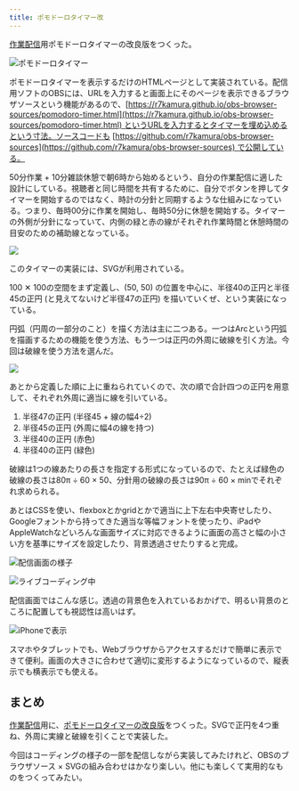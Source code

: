 ```yaml
---
title: ポモドーロタイマー改
---
```

[作業配信](https://www.youtube.com/c/r7kamura)用ポモドーロタイマーの改良版をつくった。

![](https://lh6.googleusercontent.com/2xUrprJPha3419fiK9pcfbiX6TJBE_b4m9riPr6AZCgph9BudD7F-Bla6zSRsSXbY3Y7HoRVSQjDVFghHsrXJOJ86lyD3rsFGDk-X8_nklcXB4RAO974A_W3gnF8zmJUrb5j-hxIy5Cg0yuA7EB7rLxbnOMbewhg-vFSJhMpqfqhwWgXFm8C3SjFDbP_SQ "ポモドーロタイマー")

ポモドーロタイマーを表示するだけのHTMLページとして実装されている。配信用ソフトのOBSには、URLを入力すると画面上にそのページを表示できるブラウザソースという機能があるので、[https://r7kamura.github.io/obs-browser-sources/pomodoro-timer.html](https://r7kamura.github.io/obs-browser-sources/pomodoro-timer.html) というURLを入力するとタイマーを埋め込めるという寸法。ソースコードも [https://github.com/r7kamura/obs-browser-sources](https://github.com/r7kamura/obs-browser-sources) で公開している。

50分作業 + 10分雑談休憩で朝6時から始めるという、自分の作業配信に適した設計にしている。視聴者と同じ時間を共有するために、自分でボタンを押してタイマーを開始するのではなく、時計の分針と同期するような仕組みになっている。つまり、毎時00分に作業を開始し、毎時50分に休憩を開始する。タイマーの外側が分針になっていて、内側の緑と赤の線がそれぞれ作業時間と休憩時間の目安のための補助線となっている。

![](https://lh4.googleusercontent.com/PaA76RaF604B8lzP1uzNMWYusnBXfphJjSvkti-bFL1KLpMblASDr4SJ_o9OCWyRef4iXqqkOu6rDcJspPLY1Jap0NaJQMv5GydJ_PQckjSikdDUyYRdSwcP3m8ItpS6_AVT5VP6ls2J7UkYrJSIGeRFsBvNzP5beTWh2lb7ulE9cIlQqEStZkixREXOFg)

このタイマーの実装には、SVGが利用されている。

100 ✕ 100の空間をまず定義し、(50, 50) の位置を中心に、半径40の正円と半径45の正円 (と見えてないけど半径47の正円) を描いていくぜ、という実装になっている。

円弧（円周の一部分のこと）を描く方法は主に二つある。一つはArcという円弧を描画するための機能を使う方法、もう一つは正円の外周に破線を引く方法。今回は破線を使う方法を選んだ。

![](https://lh3.googleusercontent.com/G3jFIrr1duMPANkG9hdj32H_nRtzF-j4VRcQ3fVAFsYl78oZu8cR16RRRtNQ9evpDYOra0Fl5Gs7ye6d3Vf8fGN4p_JSnDR4SyVqcAlZ2S7oFzV3Q5X64iT7pSE5Q8oPXR3jskOrdJpYzs21mdrvRkHLXWZMQaCZPoYpW9fs5HmagrZyqV2TOt6N7y-kJg)

あとから定義した順に上に重ねられていくので、次の順で合計四つの正円を用意して、それぞれ外周に適当に線を引いている。

1.  半径47の正円 (半径45 + 線の幅4÷2)
2.  半径45の正円 (外周に幅4の線を持つ)
3.  半径40の正円 (赤色)
4.  半径40の正円 (緑色)

破線は1つの線あたりの長さを指定する形式になっているので、たとえば緑色の破線の長さは80π ÷ 60 × 50、分針用の破線の長さは90π ÷ 60 × minでそれぞれ求められる。

あとはCSSを使い、flexboxとかgridとかで適当に上下左右中央寄せしたり、Googleフォントから持ってきた適当な等幅フォントを使ったり、iPadやAppleWatchなどいろんな画面サイズに対応できるように画面の高さと幅の小さい方を基準にサイズを設定したり、背景透過させたりすると完成。

![](https://lh3.googleusercontent.com/sbzBy9uY73WidLb2cgZnkBV-vR44dngOVfJVVlABxdfcPRdprmVmCPyteEzfTqfZG16KMXhzc-wCqP-dbGH-umu72G2SL_SFNmXcacb5W6sKHe8QyjldQftMQEJwvuD8biuQcnpPBfoUrtMvOCKy6OjmlDwOflpXxs7ru_ar3YFeBS2Bjpxpd8m0TYdZWA "配信画面の様子")

![](https://lh4.googleusercontent.com/aBwGMGiq9TEwT9W8hr2NpTtLDNWW1KJds99DDl7gmiYP3qqGdjoq_tmlx-eRibv_N0Z_fLW-doOCO8CVLpxAFHsroUtbivef-iFAbB-30MAED2__gruf-oq23c00ve8VmP0HPWucSyYyQBa0hbpujrGvIQWzNE93i6ohuhJrTF12QvlTRLUDMWjF4ehJFw "ライブコーディング中")

配信画面ではこんな感じ。透過の背景色を入れているおかげで、明るい背景のところに配置しても視認性は高いはず。

![](https://lh5.googleusercontent.com/poGsaK-zgBhumuzpn_1WnXiz10k3RCSdCZPTVHh97UgcR2VhpobOFvv0me3YFC4h2e1Bh_FesbhKWQsDJ26PNYXaIaJHggmuQ4HLLkjVSaXomVmwUsIEeiGO8ES8FhSiNq1uaZR1w7ZaCTUsw-bNxpZKPD98EXok437c5labeEoosLGOAyxldZ8vnFNHJg "iPhoneで表示")

スマホやタブレットでも、Webブラウザからアクセスするだけで簡単に表示できて便利。画面の大きさに合わせて適切に変形するようになっているので、縦表示でも横表示でも使える。

まとめ
---

[作業配信](https://www.youtube.com/c/r7kamura)用に、[ポモドーロタイマーの改良版](https://github.com/r7kamura/obs-browser-sources)をつくった。SVGで正円を4つ重ね、外周に実線と破線を引くことで実装した。

今回はコーディングの様子の一部を配信しながら実装してみたけれど、OBSのブラウザソース × SVGの組み合わせはかなり楽しい。他にも楽しくて実用的なものをつくってみたい。

